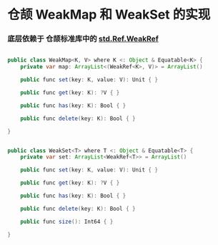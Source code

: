 # 仓颉 WeakMap 和 WeakSet 的实现

### 底层依赖于 仓颉标准库中的 [std.Ref.WeakRef](https://cangjie-lang.cn/docs?url=%2F1.0.0%2Flibs%2Fstd%2Fref%2Fref_package_api%2Fref_package_classes.html%23class-weakreft-where-t--object)


```java

public class WeakMap<K, V> where K <: Object & Equatable<K> {
    private var map: ArrayList<(WeakRef<K>, V)> = ArrayList()

    public func set(key: K, value: V): Unit { }

    public func get(key: K): ?V { }

    public func has(key: K): Bool { }

    public func delete(key: K): Bool { }

}
```


```java

public class WeakSet<T> where T <: Object & Equatable<T> {
    private var set: ArrayList<WeakRef<T>> = ArrayList()

    public func set(key: K, value: V): Unit { }

    public func get(key: K): ?V { }

    public func has(key: K): Bool { }

    public func delete(key: K): Bool { }

    public func size(): Int64 { }

}
```
